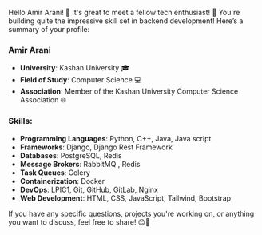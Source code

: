 Hello Amir Arani! 👋 It's great to meet a fellow tech enthusiast! 🚀 You're building quite the impressive skill set in backend development! Here’s a summary of your profile:

### Amir Arani
- **University**: Kashan University 🎓
- **Field of Study**: Computer Science 💻
- **Association**: Member of the Kashan University Computer Science Association 🌐

### Skills:
- **Programming Languages**: Python, C++, Java, Java script
- **Frameworks**: Django, Django Rest Framework
- **Databases**: PostgreSQL, Redis
- **Message Brokers**: RabbitMQ , Redis
- **Task Queues**: Celery
- **Containerization**: Docker 
- **DevOps**: LPIC1, Git, GitHub, GitLab, Nginx
- **Web Development**: HTML, CSS, JavaScript, Tailwind, Bootstrap

If you have any specific questions, projects you're working on, or anything you want to discuss, feel free to share! 😊💬
